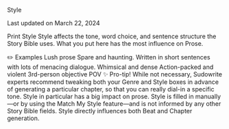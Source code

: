 Style

Last updated on March 22, 2024

Print
Style
Style affects the tone, word choice, and sentence structure the Story Bible uses. What you put here has the most influence on Prose.

✏️
Examples
Lush prose
Spare and haunting. Written in short sentences with lots of menacing dialogue.
Whimsical and dense
Action-packed and violent
3rd-person objective POV
✨
Pro-tip!
While not necessary, Sudowrite experts recommend tweaking both your Genre and Style boxes in advance of generating a particular chapter, so that you can really dial-in a specific tone. Style in particular has a big impact on prose.
Style is filled in manually—or by using the Match My Style feature—and is not informed by any other Story Bible fields. Style directly influences both Beat and Chapter generation.